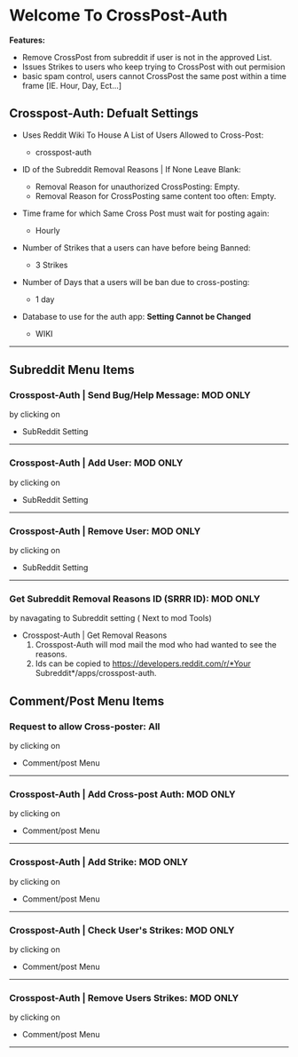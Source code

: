 # Welcome To CrossPost-Auth

**Features:**  
- Remove CrossPost from subreddit if user is not in the approved List.  
- Issues Strikes to users who keep trying to CrossPost with out permision  
- basic spam control, users cannot CrossPost the same post within a time frame [IE. Hour, Day, Ect...]


## Crosspost-Auth: Defualt Settings  
- Uses Reddit Wiki To House A List of Users Allowed to Cross-Post:  
    - crosspost-auth

- ID of the Subreddit Removal Reasons | If None Leave Blank:  
    - Removal Reason for unauthorized CrossPosting: Empty.  
    - Removal Reason for CrossPosting same content too often: Empty.
  
- Time frame for which Same Cross Post must wait for posting again:  
    - Hourly  
  
- Number of Strikes that a users can have before being Banned:
    - 3 Strikes

- Number of Days that a users will be ban due to cross-posting:
    - 1 day

- Database to use for the auth app: **Setting Cannot be Changed**
    - WIKI
---- 
## **Subreddit Menu Items**
### **Crosspost-Auth | Send Bug/Help Message: MOD ONLY**  
by clicking on

- SubReddit Setting  

---- 
### **Crosspost-Auth | Add User: MOD ONLY**  
by clicking on

- SubReddit Setting  

---- 
### **Crosspost-Auth | Remove User: MOD ONLY**  
by clicking on

- SubReddit Setting  

----  
### **Get Subreddit Removal Reasons ID (SRRR ID): MOD ONLY**  
by navagating to Subreddit setting ( Next to mod Tools)

- Crosspost-Auth | Get Removal Reasons
    1) Crosspost-Auth will mod mail the mod who had wanted to see the reasons.
    2) Ids can be copied to https://developers.reddit.com/r/*Your Subreddit*/apps/crosspost-auth. 

## **Comment/Post Menu Items**  
### **Request to allow Cross-poster: All**  
by clicking on  

- Comment/post Menu

---- 
### **Crosspost-Auth | Add Cross-post Auth: MOD ONLY**  
by clicking on

- Comment/post Menu

----  
### **Crosspost-Auth | Add Strike: MOD ONLY**  
by clicking on

- Comment/post Menu

----
### **Crosspost-Auth | Check User's Strikes: MOD ONLY**  
by clicking on

- Comment/post Menu

----
### **Crosspost-Auth | Remove Users Strikes: MOD ONLY**  
by clicking on

- Comment/post Menu

----

